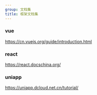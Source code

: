 ```yaml
---
group: 文档集 
title: 框架文档集
---
```


### vue
https://cn.vuejs.org/guide/introduction.html
### react
https://react.docschina.org/

### uniapp
https://uniapp.dcloud.net.cn/tutorial/